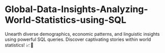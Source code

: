 # Global-Data-Insights-Analyzing-World-Statistics-using-SQL
Unearth diverse demographics, economic patterns, and linguistic insights using powerful SQL queries. Discover captivating stories within world statistics! 📈🚀
